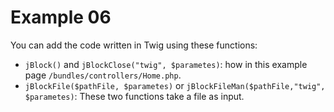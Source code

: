 # Example 06

You can add the code written in Twig using these functions:
- `jBlock()` and `jBlockClose("twig", $parametes)`: how in this example page `/bundles/controllers/Home.php`.
- `jBlockFile($pathFile, $parametes)` or `jBlockFileMan($pathFile,"twig", $parametes)`: These two functions take a file as input.
